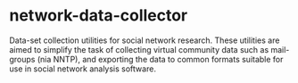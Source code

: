 network-data-collector
======================

Data-set collection utilities for social network research. These utilities are aimed to simplify the task of collecting virtual community data such as mail-groups (nia NNTP), and exporting the data to common formats suitable for use in social network analysis software.
